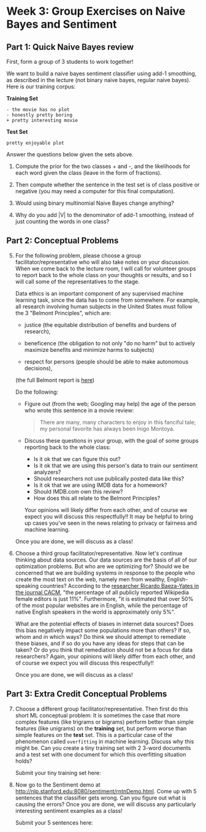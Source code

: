 # Week 3: Group Exercises on Naive Bayes and Sentiment

## Part 1: Quick Naive Bayes review

First, form a group of 3 students to work together!

We want to build a naive bayes sentiment classifier using add-1 smoothing, as described in the lecture (not binary naive bayes, regular naive bayes). 
Here is our training corpus:

**Training Set**

    - the movie has no plot
    - honestly pretty boring
    + pretty interesting movie 
    

**Test Set**

    pretty enjoyable plot
    
Answer the questions below given the sets above.

  1. Compute the prior for the two classes + and -, and the likelihoods for each word given the class (leave in the form of fractions).

  2. Then compute whether the sentence in the test set is of class positive or negative (you may need a computer for this final computation).

  3. Would using binary multinomial Naive Bayes change anything?

  4. Why do you add |V| to the denominator of add-1 smoothing, instead of just counting the words in one class?


## Part 2: Conceptual Problems

  5. For the following problem, please choose a group facilitator/representative who will also take notes on your discussion. 
     When we come back to the lecture room, I will call for volunteer groups to report back to the whole class on your thoughts or results, and so I will call some of the representatives to the stage.
     
     Data ethics is an important component of any supervised machine learning task, since the data has to come from somewhere. 
     For example, all research involving human subjects in the United States must follow the 3 "Belmont Principles", which are:

     * justice (the equitable distribution of benefits and burdens of research),

     * beneficence (the obligation to not only "do no harm" but to actively maximize benefits and minimize harms to subjects)

     * respect for persons (people should be able to make autonomous decisions), 
     
     (the full Belmont report is [here](https://www.hhs.gov/ohrp/sites/default/files/the-belmont-report-508c_FINAL.pdf))

     Do the following:
     
     * Figure out (from the web; Googling may help) the age of the person who wrote this sentence in a movie review:
       
        > There are many, many characters to enjoy in this fanciful tale; my personal favorite has always been Inigo Montoya.

     * Discuss these questions in your group, with the goal of some groups reporting back to the whole class:
        
        *  Is it ok that we can figure this out?
        *  Is it ok that we are using this person's data to train our sentiment analyzers?
        *  Should researchers not use publically posted data like this?
        *  Is it ok that we are using IMDB data for a homework?
        *  Should IMDB.com own this review?
        *  How does this all relate to the Belmont Principles? 
      
        Your opinions will likely differ from each other, and of course we expect you will discuss this respectfully!! 
        It may be helpful to bring up cases you've seen in the news relating to privacy or fairness and machine learning.

      Once you are done, we will discuss as a class!
   
   6. Choose a third group facilitator/representative. 
      Now let's continue thinking about data sources. 
      Our data sources are the basis of all of our optimization problems. 
      But who are we optimizing for? 
      Should we be concerned that we are building systems in response to the people who create the most text on the web, namely men from wealthy, English-speaking countries? 
      According to the [researcher Ricardo Baeza-Yates in the journal CACM](https://cacm.acm.org/magazines/2018/6/228035-bias-on-the-web/fulltext), "the percentage of all publicly reported Wikipedia female editors is just 11%". 
      Furthermore, "it is estimated that over 50% of the most popular websites are in English, while the percentage of native English speakers in the world is approximately only 5%".

      What are the potential effects of biases in internet data sources? 
      Does this bias negatively impact some populations more than others? 
      If so, whom and in which ways? Do think we should attempt to remediate these biases, and if so do you have any ideas for steps that can be taken? 
      Or do you think that remediation should not be a focus for data researchers? 
      Again, your opinions will likely differ from each other, and of course we expect you will discuss this respectfully!!

      Once you are done, we will discuss as a class!
      
## Part 3: Extra Credit Conceptual Problems

   7. Choose a different group facilitator/representative. 
      Then first do this short ML conceptual problem: It is sometimes the case that more complex features (like trigrams or bigrams) perform better than simple features (like unigrams) on the **training** set, but perform worse than simple features on the **test** set. 
      This is a particular case of the phenomenon called `overfitting` in machine learning. 
      Discuss why this might be. 
      Can you create a tiny training set with 2 3-word documents and a test set with one document for which this overfitting situation holds?
      
      Submit your tiny training set here: 

   8. Now go to the Sentiment demo at http://nlp.stanford.edu:8080/sentiment/rntnDemo.html. 
      Come up with 5 sentences that the classifier gets wrong. 
      Can you figure out what is causing the errors?
      Once you are done, we will discuss any particularly interesting sentiment examples as a class!
      
      Submit your 5 sentences here:
      
